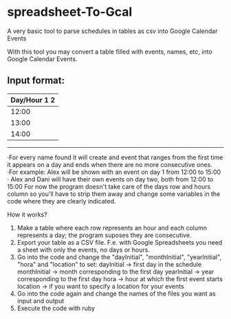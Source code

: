 # spreadsheet-To-Gcal
A very basic tool to parse schedules in tables as csv into Google Calendar Events

With this tool you may convert a table filled with events, names, etc, into Google Calendar Events.

Input format:
--------------------------------
Day/Hour  1           2        |  
-------------------------------|
12:00  |  Alex    Alex, Dani   |
13:00  |  Alex    Alex, Dani   |
14:00  |  Alex    Alex, Dani   |
--------------------------------
  ·For every name found it will create and event that ranges from the first time it appears on a day and ends when there are no more consecutive ones.
  ·For example: Alex will be shown with an event on day 1 from 12:00 to 15:00
  ·             Alex and Dani will have their own events on day two, both from 12:00 to 15:00
For now the program doesn't take care of the days row and hours column so you'll have to strip them away and change some variables in the code where they are clearly indicated.

How it works?

  1. Make a table where each row represents an hour and each column represents a day; the program suposes they are consecutive.
  2. Export your table as a CSV file. F.e. with Google Spreadsheets you need a sheet with only the events, no days or hours.
  3. Go into the code and change the  "dayInitial", "monthInitial", "yearInitial", "hora" and "location" to set:
    dayInitial -> first day in the schedule
    monthInitial -> month corresponding to the first day
    yearInitial -> year corresponding to the first day
    hora -> hour at which the first event starts
    location -> if you want to specify a location for your events
  4. Go into the code again and change the names of the files you want as input and output
  5. Execute the code with ruby
